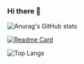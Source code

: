 ### Hi there 👋

![Anurag's GitHub stats](https://github-readme-stats.vercel.app/api?username=antoniojunnior&show_icons=true&theme=radical&locale=pt-br&show=reviews,discussions_answered)

[![Readme Card](https://github-readme-stats.vercel.app/api/pin/?username=antoniojunnior&repo=antoniojunnior&theme=radical&locale=pt-br)](https://github.com/antoniojunnior/antoniojunnior)

![Top Langs](https://github-readme-stats.vercel.app/api/top-langs/?username=antoniojunnior&layout=compact&theme=radical&locale=pt-br)

